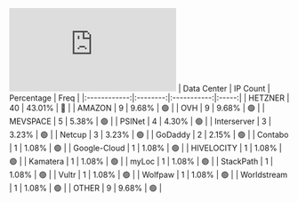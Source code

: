![Diagramm](https://github.com/obajay/StateSync-snapshots/blob/main/Projects/Aura/1/README.md)
| Data Center | IP Count | Percentage | Freq |
|:------------:|:--------:|:-----------:|:-----:|
| HETZNER | 40 | 43.01% | 🔴 |
| AMAZON | 9 | 9.68% | 🟢 |
| OVH | 9 | 9.68% | 🟢 |
| MEVSPACE | 5 | 5.38% | 🟢 |
| PSINet | 4 | 4.30% | 🟢 |
| Interserver | 3 | 3.23% | 🟢 |
| Netcup | 3 | 3.23% | 🟢 |
| GoDaddy | 2 | 2.15% | 🟢 |
| Contabo | 1 | 1.08% | 🟢 |
| Google-Cloud | 1 | 1.08% | 🟢 |
| HIVELOCITY | 1 | 1.08% | 🟢 |
| Kamatera | 1 | 1.08% | 🟢 |
| myLoc | 1 | 1.08% | 🟢 |
| StackPath | 1 | 1.08% | 🟢 |
| Vultr | 1 | 1.08% | 🟢 |
| Wolfpaw | 1 | 1.08% | 🟢 |
| Worldstream | 1 | 1.08% | 🟢 |
| OTHER | 9 | 9.68% | 🟢 |